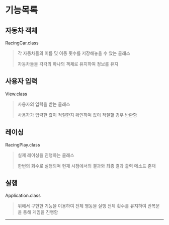 # 기능목록
## 자동차 객체
RacingCar.class
>각 자동차들의 이름 및 이동 횟수를 저장해놓을 수 았는 클래스
> 
> 
>자동차들을 각각의 하나의 객체로 유지하여 정보를 유지
## 사용자 입력
View.class
>사용자의 입력을 받는 클래스
> 
> 
>사용자가 입력한 값이 적절한지 확인하며 값이 적절할 경우 반환함
## 레이싱
RacingPlay.class
>실제 레이싱을 진행하는 클래스
> 
> 
>한번의 회수로 실행되며 현재 시점에서의 결과와 최종 결과 출력 메소드 존재
## 실행
Application.class
>위에서 구현한 기능을 이용하여 전체 행동을 실행 전체 횟수를 유지하여 반복문을 통해 게임을 진행함
***